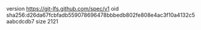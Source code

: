 version https://git-lfs.github.com/spec/v1
oid sha256:d26da67fcbfadb559078696478bbbedb802fe808e4ac3f10a4132c5aabcdcdb7
size 2121
